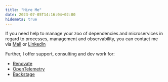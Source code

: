 ```yaml
---
title: "Hire Me"
date: 2023-07-05T14:16:04+02:00
hidemeta: true
---
```


If you need help to manage your zoo of dependencies and microservices in regard to processes, management and
observability, you can contact me via [Mail](mailto:sebastian@poxhofer.at) or [LinkedIn](https://www.linkedin.com/in/sebastian-poxhofer/)

Further, I offer support, consulting and dev work for:
- [Renovate](https://github.com/renovatebot/renovate/)
- [OpenTelemetry](https://opentelemetry.io/)
- [Backstage](https://backstage.io/)

